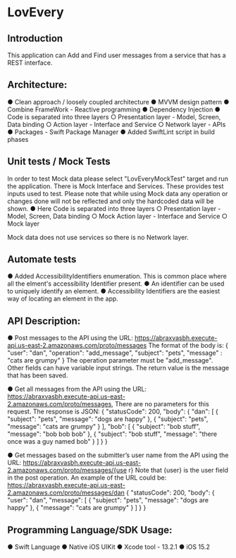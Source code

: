 # LovEvery

## Introduction

This application can Add and Find user messages from a service that has a REST interface.

## Architecture:

● Clean approach / loosely coupled architecture
● MVVM design pattern
● Combine FrameWork - Reactive programming
● Dependency Injection 
● Code is separated into three layers
		○ Presentation layer - Model, Screen, Data binding
		○ Action layer - Interface and Service
		○ Network layer - APIs
● Packages - Swift Package Manager
● Added SwiftLint script in build phases

 
## Unit tests / Mock Tests

In order to test Mock data please select "LovEveryMockTest" target and run the application.
There is Mock Interface and Services. These provides test inputs used to test.
Please note that while using Mock data any operation or changes done will not be reflected 
and only the hardcoded data will be shown.
● Here Code is separated into three layers
        ○ Presentation layer - Model, Screen, Data binding
        ○ Mock Action layer - Interface and Service
        ○ Mock layer
        
Mock data does not use services so there is no Network layer. 


## Automate tests

● Added AccessibilityIdentifiers enumeration. This is common place where all the elment's accessibility Identifier present.
● An identifier can be used to uniquely identify an element. 
● Accessibility Identifiers are the easiest way of locating an element in the app. 


## API Description:
●  Post messages to the API using the URL:
https://abraxvasbh.execute-api.us-east-2.amazonaws.com/proto/messages
The format of the body is:
	{
      "user": "dan",
      "operation": "add_message",
      "subject": "pets",
      "message" : "cats are grumpy"
	}
The operation parameter must be "add_message". Other fields can have
variable input strings. The return value is the message that has been
saved.

●  Get all messages from the API using the URL:
https://abraxvasbh.execute-api.us-east-2.amazonaws.com/proto/messages,
There are no parameters for this request. The response is JSON:
{
  "statusCode": 200,
  "body": {
  "dan": [ {
        "subject": "pets",
        "message": "dogs are happy"
      },
      {
        "subject": "pets",
        "message": "cats are grumpy"
      } ],
  "bob": [ {
        "subject": "bob stuff",
        "message": "bob bob bob"
      },
      {
        "subject": "bob stuff",
        "message": "there once was a guy named bob"
      } ]
  } 
}

●  Get messages based on the submitter’s user name from the API using the
URL:
https://abraxvasbh.execute-api.us-east-2.amazonaws.com/proto/messages/{use
r}
Note that {user} is the user field in the post operation. An example of
the URL could be:
https://abraxvasbh.execute-api.us-east-2.amazonaws.com/proto/messages/dan
{
  "statusCode": 200,
  "body": {
    "user": "dan",
    "message": [
      {
        "subject": "pets",
        "message": "dogs are happy"
      }, {
        "message": "cats are grumpy"
      }
   ] 
  }
}


## Programming Language/SDK Usage:
● Swift Language
● Native iOS UIKit
● Xcode tool - 13.2.1
● iOS 15.2
